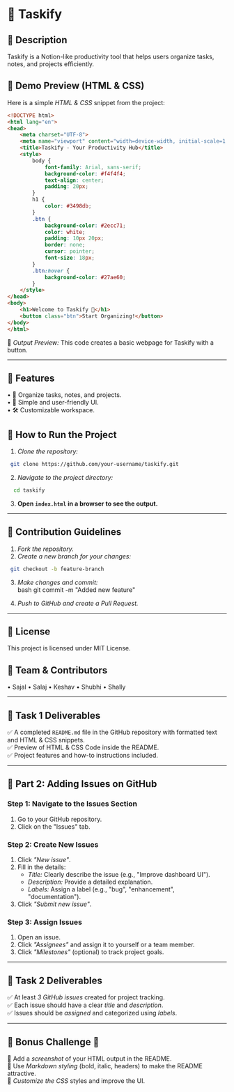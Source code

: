 # 🌟 Taskify

## 📌 Description
Taskify is a Notion-like productivity tool that helps users organize tasks, notes, and projects efficiently.

## 🎨 Demo Preview (HTML & CSS)
Here is a simple *HTML & CSS* snippet from the project:

```html
<!DOCTYPE html>
<html lang="en">
<head>
    <meta charset="UTF-8">
    <meta name="viewport" content="width=device-width, initial-scale=1.0">
    <title>Taskify - Your Productivity Hub</title>
    <style>
        body {
            font-family: Arial, sans-serif;
            background-color: #f4f4f4;
            text-align: center;
            padding: 20px;
        }
        h1 {
            color: #3498db;
        }
        .btn {
            background-color: #2ecc71;
            color: white;
            padding: 10px 20px;
            border: none;
            cursor: pointer;
            font-size: 18px;
        }
        .btn:hover {
            background-color: #27ae60;
        }
    </style>
</head>
<body>
    <h1>Welcome to Taskify 🚀</h1>
    <button class="btn">Start Organizing!</button>
</body>
</html>
```


📌 *Output Preview:* This code creates a basic webpage for Taskify with a button.

---

## 🔹 Features
• 📝 Organize tasks, notes, and projects.  
• 🚀 Simple and user-friendly UI.  
• 🛠 Customizable workspace.  

## 🚀 How to Run the Project
1. *Clone the repository:*  
  ``` bash
   git clone https://github.com/your-username/taskify.git
```
   
2. *Navigate to the project directory:*  
 ```  bash
   cd taskify
```
   
3. **Open `index.html` in a browser to see the output.**

---

## 🤝 Contribution Guidelines
1. *Fork the repository.*
2. *Create a new branch for your changes:*  
  ``` bash
   git checkout -b feature-branch
```
   
3. *Make changes and commit:*  
   bash
   git commit -m "Added new feature"
   
4. *Push to GitHub and create a Pull Request.*

---

## 📜 License
This project is licensed under MIT License.

## 👥 Team & Contributors
• Sajal
• Salaj • Keshav • Shubhi • Shally


---

## 🎯 Task 1 Deliverables
✅ A completed `README.md` file in the GitHub repository with formatted text and HTML & CSS snippets.  
✅ Preview of HTML & CSS Code inside the README.  
✅ Project features and how-to instructions included.  

---

## 📌 Part 2: Adding Issues on GitHub
### Step 1: Navigate to the Issues Section
1. Go to your GitHub repository.
2. Click on the "Issues" tab.

### Step 2: Create New Issues
1. Click *"New issue"*.
2. Fill in the details:  
   - *Title:* Clearly describe the issue (e.g., "Improve dashboard UI").  
   - *Description:* Provide a detailed explanation.  
   - *Labels:* Assign a label (e.g., "bug", "enhancement", "documentation").  
3. Click *"Submit new issue"*.

### Step 3: Assign Issues
1. Open an issue.
2. Click *"Assignees"* and assign it to yourself or a team member.
3. Click *"Milestones"* (optional) to track project goals.

---

## 🎯 Task 2 Deliverables
✅ At least *3 GitHub issues* created for project tracking.  
✅ Each issue should have a clear *title* and *description*.  
✅ Issues should be *assigned* and categorized using *labels*.  

---

## 📌 Bonus Challenge 🎯
🔹 Add a *screenshot* of your HTML output in the README.  
🔹 Use *Markdown styling* (bold, italic, headers) to make the README attractive.  
🔹 *Customize the CSS* styles and improve the UI.
